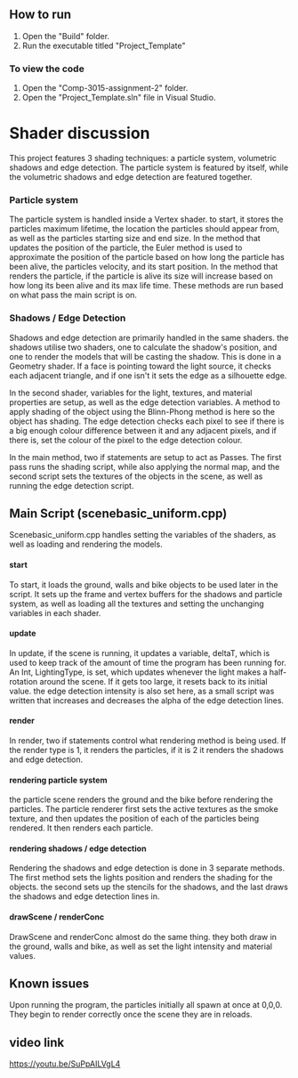 

## How to run
1. Open the "Build" folder.
2. Run the executable titled "Project_Template"

### To view the code
1. Open the "Comp-3015-assignment-2" folder.
2. Open the "Project_Template.sln" file in Visual Studio.

# Shader discussion
This project features 3 shading techniques: a particle system, volumetric shadows and edge detection. The particle system is featured by itself, while the volumetric shadows and edge detection are featured together. 

### Particle system
The particle system is handled inside a Vertex shader.  to start, it stores the particles maximum lifetime, the location the particles should appear from, as well as the particles starting size and end size. 
In the method that updates the position of the particle, the Euler method is used to approximate the position of the particle based on how long the particle has been alive, the particles velocity, and its start position.
In the method that renders the particle, if the particle is alive its size will increase based on how long its been alive and its max life time. 
These methods are run based on what pass the main script is on. 

### Shadows / Edge Detection
Shadows and edge detection are primarily handled in the same shaders. the shadows utilise two shaders, one to calculate the shadow's position, and one to render the models that will be casting the shadow. This is done in a Geometry shader. If a face is pointing toward the light source, it checks each adjacent triangle, and if one isn't it sets the edge as a silhouette edge.

In the second shader, variables for the light, textures, and material properties are setup, as well as the edge detection variables.  A method to apply shading of the object using the Blinn-Phong method is here so the object has shading.  The edge detection checks each pixel to see if there is a big enough colour difference between it and any adjacent pixels, and if there is, set the colour of the pixel to the edge detection colour.

In the main method, two if statements are setup to act as Passes. The first pass runs the shading script, while also applying the normal map, and the second script sets the textures of the objects in the scene, as well as running the edge detection script. 

## Main Script (scenebasic_uniform.cpp)
Scenebasic_uniform.cpp handles setting the variables of the shaders, as well as loading and rendering the models. 
#### start
To start, it loads the ground, walls and bike objects to be used later in the script. 
It sets up the frame and vertex buffers for the shadows and particle system, as well as loading all the textures and setting the unchanging variables in each shader. 
#### update
In update, if the scene is running, it updates a variable, deltaT, which is used to keep track of the amount of time the program has been running for.  An Int, LightingType, is set, which updates whenever the light makes a half-rotation around the scene. If it gets too large, it resets back to its initial value. the edge detection intensity is also set here, as a small script was written that increases and decreases the alpha of the edge detection lines. 
#### render
In render, two if statements control what rendering method is being used.  If the render type is 1, it renders the particles, if it is 2 it renders the shadows and edge detection.
#### rendering particle system
the particle scene renders the ground and the bike before rendering the particles. 
The particle renderer first sets the active textures as the smoke texture, and then updates the position of each of the particles being rendered. It then renders each particle. 
#### rendering shadows / edge detection

Rendering the shadows and edge detection is done in 3 separate methods. The first method sets the lights position and renders the shading for the objects. 
the second sets up the stencils for the shadows, and the last draws the shadows and edge detection lines in. 
#### drawScene / renderConc
DrawScene and renderConc almost do the same thing. they both draw in the ground, walls and bike, as well as set the light intensity and material values. 

## Known issues
Upon running the program, the particles initially all spawn at once at 0,0,0. They begin to render correctly once the scene they are in reloads. 

## video link

https://youtu.be/SuPpAILVgL4